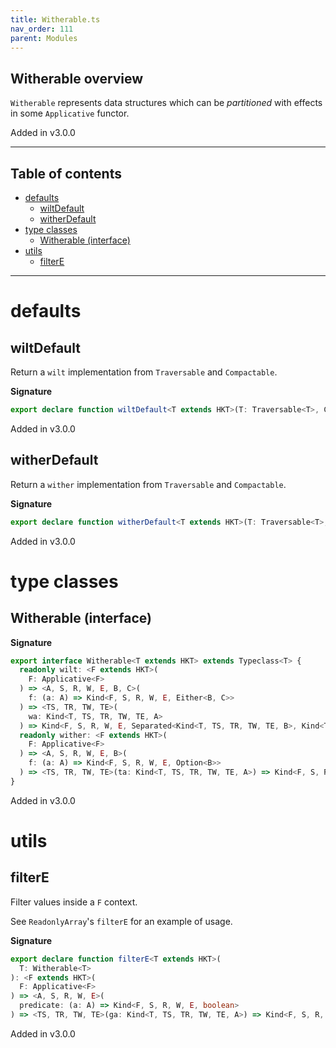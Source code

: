 ```yaml
---
title: Witherable.ts
nav_order: 111
parent: Modules
---
```


## Witherable overview

`Witherable` represents data structures which can be _partitioned_ with effects in some `Applicative` functor.

Added in v3.0.0

---

<h2 class="text-delta">Table of contents</h2>

- [defaults](#defaults)
  - [wiltDefault](#wiltdefault)
  - [witherDefault](#witherdefault)
- [type classes](#type-classes)
  - [Witherable (interface)](#witherable-interface)
- [utils](#utils)
  - [filterE](#filtere)

---

# defaults

## wiltDefault

Return a `wilt` implementation from `Traversable` and `Compactable`.

**Signature**

```ts
export declare function wiltDefault<T extends HKT>(T: Traversable<T>, C: Compactable<T>): Witherable<T>['wilt']
```

Added in v3.0.0

## witherDefault

Return a `wither` implementation from `Traversable` and `Compactable`.

**Signature**

```ts
export declare function witherDefault<T extends HKT>(T: Traversable<T>, C: Compactable<T>): Witherable<T>['wither']
```

Added in v3.0.0

# type classes

## Witherable (interface)

**Signature**

```ts
export interface Witherable<T extends HKT> extends Typeclass<T> {
  readonly wilt: <F extends HKT>(
    F: Applicative<F>
  ) => <A, S, R, W, E, B, C>(
    f: (a: A) => Kind<F, S, R, W, E, Either<B, C>>
  ) => <TS, TR, TW, TE>(
    wa: Kind<T, TS, TR, TW, TE, A>
  ) => Kind<F, S, R, W, E, Separated<Kind<T, TS, TR, TW, TE, B>, Kind<T, TS, TR, TW, TE, C>>>
  readonly wither: <F extends HKT>(
    F: Applicative<F>
  ) => <A, S, R, W, E, B>(
    f: (a: A) => Kind<F, S, R, W, E, Option<B>>
  ) => <TS, TR, TW, TE>(ta: Kind<T, TS, TR, TW, TE, A>) => Kind<F, S, R, W, E, Kind<T, TS, TR, TW, TE, B>>
}
```

Added in v3.0.0

# utils

## filterE

Filter values inside a `F` context.

See `ReadonlyArray`'s `filterE` for an example of usage.

**Signature**

```ts
export declare function filterE<T extends HKT>(
  T: Witherable<T>
): <F extends HKT>(
  F: Applicative<F>
) => <A, S, R, W, E>(
  predicate: (a: A) => Kind<F, S, R, W, E, boolean>
) => <TS, TR, TW, TE>(ga: Kind<T, TS, TR, TW, TE, A>) => Kind<F, S, R, W, E, Kind<T, TS, TR, TW, TE, A>>
```

Added in v3.0.0
